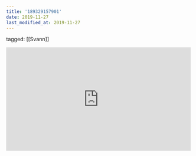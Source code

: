 ```yaml
---
title: '189329157901'
date: 2019-11-27
last_modified_at: 2019-11-27
---
```

tagged: [[Svann]]
<iframe allow="accelerometer; autoplay; clipboard-write; encrypted-media; gyroscope; picture-in-picture" allowfullscreen="" frameborder="0" height="281" id="youtube_iframe" src="https://www.youtube.com/embed/pdN6SydDE6I?feature=oembed&amp;enablejsapi=1&amp;origin=https://safe.txmblr.com&amp;wmode=opaque" width="500"></iframe>